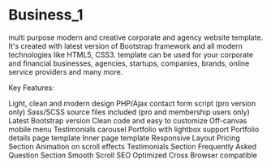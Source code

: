 # Business_1
multi purpose modern and creative corporate and agency website template. It's created with latest version of Bootstrap framework and all modern technologies like HTML5, CSS3. template can be used for your corporate and financial businesses, agencies, startups, companies, brands, online service providers and many more.

Key Features:

Light, clean and modern design
PHP/Ajax contact form script (pro version only)
Sass/SCSS source files included (pro and membership users only)
Latest Bootstrap version
Clean code and easy to customize
Off-canvas mobile menu
Testimonials carousel
Portfolio with lightbox support
Portfolio details page template
Inner page template
Responsive Layout
Pricing Section
Animation on scroll effects
Testimonials Section
Frequently Asked Question Section
Smooth Scroll
SEO Optimized
Cross Browser compatible
